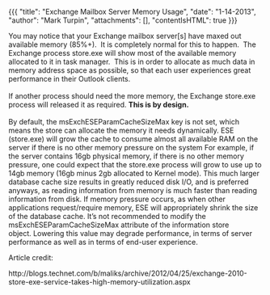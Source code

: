 {{{
  "title": "Exchange Mailbox Server Memory Usage",
  "date": "1-14-2013",
  "author": "Mark Turpin",
  "attachments": [],
  "contentIsHTML": true
}}}

<p>You may notice that your Exchange mailbox server[s] have maxed out available memory (85%+). &nbsp;It is completely normal for this to happen. &nbsp;The Exchange process store.exe will show most of the available memory allocated to it in task manager.
  &nbsp;This is in order to allocate as much data in memory address space as possible, so that each user experiences great performance in their Outlook clients.&nbsp;
  <br />
  <br />If another process should need the more memory, the Exchange store.exe process will released it as required. <strong>This is by design.</strong>
  <br />
  <br />By default, the msExchESEParamCacheSizeMax key is not set, which means the store can allocate the memory it needs dynamically. ESE (store.exe) will grow the cache to consume almost all available RAM on the server if there is no other memory pressure
  on the system For example, if the server contains 16gb physical memory, if there is no other memory pressure, one could expect that the store.exe process will grow to use up to 14gb memory (16gb minus 2gb allocated to Kernel mode). This much larger
  database cache size results in greatly reduced disk I/O, and is preferred anyways, as reading information from memory is much faster than reading information from disk. If memory pressure occurs, as when other applications request/require memory, ESE
  will appropriately&nbsp;shrink the size of the database cache. It’s not recommended to modify the msExchESEParamCacheSizeMax attribute of the information store object.&nbsp;Lowering this value may degrade performance, in terms of server performance
  as well as in terms of end-user experience.</p>
<p>Article credit:</p>
<p>http://blogs.technet.com/b/maliks/archive/2012/04/25/exchange-2010-store-exe-service-takes-high-memory-utilization.aspx</p>